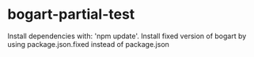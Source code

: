 bogart-partial-test
===================

Install dependencies with: 'npm update'.
Install fixed version of bogart by using package.json.fixed instead of package.json
